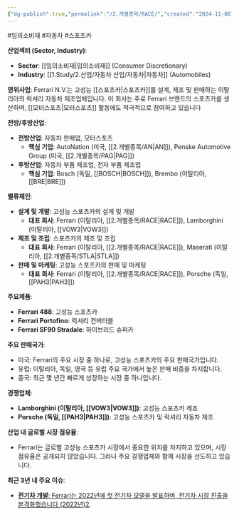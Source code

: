 ```yaml
---
{"dg-publish":true,"permalink":"/2.개별종목/RACE/","created":"2024-11-06T19:44:47.570+09:00","updated":"2025-07-29T21:37:05.102+09:00"}
---
```


#임의소비재 #자동차 #스포츠카 

**산업섹터 (Sector, Industry)**:

- **Sector**: [[임의소비재\|임의소비재]] (Consumer Discretionary)
- **Industry**: [[1.Study/2.산업/자동차 산업/자동차\|자동차]] (Automobiles)

**영위사업**: Ferrari N.V.는 고성능 [[스포츠카\|스포츠카]]를 설계, 제조 및 판매하는 이탈리아의 럭셔리 자동차 제조업체입니다. 이 회사는 주로 Ferrari 브랜드의 스포츠카를 생산하며, [[모터스포츠\|모터스포츠]] 활동에도 적극적으로 참여하고 있습니다


**전방/후방산업**:

- **전방산업**: 자동차 판매업, 모터스포츠
    - **핵심 기업**: AutoNation (미국, [[2.개별종목/AN\|AN]]), Penske Automotive Group (미국, [[2.개별종목/PAG\|PAG]])
- **후방산업**: 자동차 부품 제조업, 전자 부품 제조업
    - **핵심 기업**: Bosch (독일, [[BOSCH\|BOSCH]]), Brembo (이탈리아, [[BRE\|BRE]])

**밸류체인**:

- **설계 및 개발**: 고성능 스포츠카의 설계 및 개발
    - **대표 회사**: Ferrari (이탈리아, [[2.개별종목/RACE\|RACE]]), Lamborghini (이탈리아, [[VOW3\|VOW3]])
- **제조 및 조립**: 스포츠카의 제조 및 조립
    - **대표 회사**: Ferrari (이탈리아, [[2.개별종목/RACE\|RACE]]), Maserati (이탈리아, [[2.개별종목/STLA\|STLA]])
- **판매 및 마케팅**: 고성능 스포츠카의 판매 및 마케팅
    - **대표 회사**: Ferrari (이탈리아, [[2.개별종목/RACE\|RACE]]), Porsche (독일, [[PAH3\|PAH3]])

**주요제품**:

- **Ferrari 488**: 고성능 스포츠카
- **Ferrari Portofino**: 럭셔리 컨버터블
- **Ferrari SF90 Stradale**: 하이브리드 슈퍼카

**주요 판매국가**:

- 미국: Ferrari의 주요 시장 중 하나로, 고성능 스포츠카의 주요 판매국가입니다.
- 유럽: 이탈리아, 독일, 영국 등 유럽 주요 국가에서 높은 판매 비중을 차지합니다.
- 중국: 최근 몇 년간 빠르게 성장하는 시장 중 하나입니다.

**경쟁업체**:

- **Lamborghini (이탈리아, [[VOW3\|VOW3]])**: 고성능 스포츠카 제조
- **Porsche (독일, [[PAH3\|PAH3]])**: 고성능 스포츠카 및 럭셔리 자동차 제조

**산업 내 글로벌 시장 점유율**:

- Ferrari는 글로벌 고성능 스포츠카 시장에서 중요한 위치를 차지하고 있으며, 시장 점유율은 공개되지 않았습니다. 그러나 주요 경쟁업체와 함께 시장을 선도하고 있습니다.

**최근 3년 내 주요 이슈**:

- [**전기차 개발**: Ferrari는 2022년에 첫 전기차 모델을 발표하며, 전기차 시장 진출을 본격화했습니다 (2022년)](https://race.kra.co.kr/busanMain.do)[2](https://race.kra.co.kr/busanMain.do).
